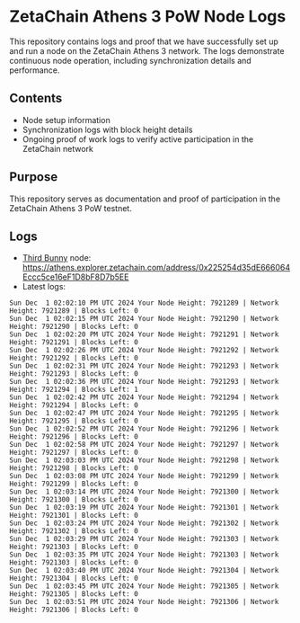 # ZetaChain Athens 3 PoW Node Logs
This repository contains logs and proof that we have successfully set up and run a node on the ZetaChain Athens 3 network. The logs demonstrate continuous node operation, including synchronization details and performance.

## Contents
- Node setup information
- Synchronization logs with block height details
- Ongoing proof of work logs to verify active participation in the ZetaChain network

## Purpose
This repository serves as documentation and proof of participation in the ZetaChain Athens 3 PoW testnet.

## Logs

- [Third Bunny](https://thirdbunny.xyz/) node: https://athens.explorer.zetachain.com/address/0x225254d35dE666064Eccc5ce16eF1D8bF8D7b5EE
- Latest logs:
```
Sun Dec  1 02:02:10 PM UTC 2024 Your Node Height: 7921289 | Network Height: 7921289 | Blocks Left: 0
Sun Dec  1 02:02:15 PM UTC 2024 Your Node Height: 7921290 | Network Height: 7921290 | Blocks Left: 0
Sun Dec  1 02:02:20 PM UTC 2024 Your Node Height: 7921291 | Network Height: 7921291 | Blocks Left: 0
Sun Dec  1 02:02:26 PM UTC 2024 Your Node Height: 7921292 | Network Height: 7921292 | Blocks Left: 0
Sun Dec  1 02:02:31 PM UTC 2024 Your Node Height: 7921293 | Network Height: 7921293 | Blocks Left: 0
Sun Dec  1 02:02:36 PM UTC 2024 Your Node Height: 7921293 | Network Height: 7921294 | Blocks Left: 1
Sun Dec  1 02:02:42 PM UTC 2024 Your Node Height: 7921294 | Network Height: 7921294 | Blocks Left: 0
Sun Dec  1 02:02:47 PM UTC 2024 Your Node Height: 7921295 | Network Height: 7921295 | Blocks Left: 0
Sun Dec  1 02:02:52 PM UTC 2024 Your Node Height: 7921296 | Network Height: 7921296 | Blocks Left: 0
Sun Dec  1 02:02:58 PM UTC 2024 Your Node Height: 7921297 | Network Height: 7921297 | Blocks Left: 0
Sun Dec  1 02:03:03 PM UTC 2024 Your Node Height: 7921298 | Network Height: 7921298 | Blocks Left: 0
Sun Dec  1 02:03:08 PM UTC 2024 Your Node Height: 7921299 | Network Height: 7921299 | Blocks Left: 0
Sun Dec  1 02:03:14 PM UTC 2024 Your Node Height: 7921300 | Network Height: 7921300 | Blocks Left: 0
Sun Dec  1 02:03:19 PM UTC 2024 Your Node Height: 7921301 | Network Height: 7921301 | Blocks Left: 0
Sun Dec  1 02:03:24 PM UTC 2024 Your Node Height: 7921302 | Network Height: 7921302 | Blocks Left: 0
Sun Dec  1 02:03:29 PM UTC 2024 Your Node Height: 7921303 | Network Height: 7921303 | Blocks Left: 0
Sun Dec  1 02:03:35 PM UTC 2024 Your Node Height: 7921303 | Network Height: 7921303 | Blocks Left: 0
Sun Dec  1 02:03:40 PM UTC 2024 Your Node Height: 7921304 | Network Height: 7921304 | Blocks Left: 0
Sun Dec  1 02:03:45 PM UTC 2024 Your Node Height: 7921305 | Network Height: 7921305 | Blocks Left: 0
Sun Dec  1 02:03:51 PM UTC 2024 Your Node Height: 7921306 | Network Height: 7921306 | Blocks Left: 0
```
